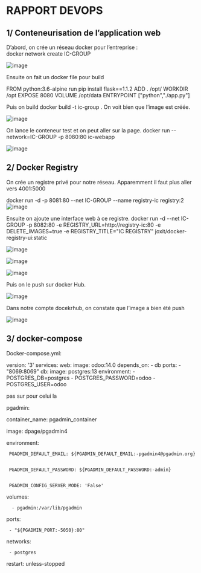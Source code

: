 #   RAPPORT DEVOPS

## 1/ Conteneurisation de l’application web 

D’abord, on crée un réseau docker pour l’entreprise : 	
docker network create IC-GROUP

![image](https://user-images.githubusercontent.com/74649986/201877594-128e9c73-bc0b-41ac-ac1a-be20f64412d7.png)

Ensuite on fait un docker file pour build



FROM python:3.6-alpine
run  pip install flask==1.1.2
ADD . /opt/
WORKDIR /opt
EXPOSE 8080
VOLUME /opt/data
ENTRYPOINT ["python","./app.py"]


Puis on build 
docker build -t ic-group .
On voit bien que l’image est créée.

![image](https://user-images.githubusercontent.com/74649986/201877761-88a0b020-e71c-4212-882d-a4f5cb778a48.png)


On lance le conteneur test et on peut aller sur la page.
docker run --network=IC-GROUP -p 8080:80 ic-webapp

![image](https://user-images.githubusercontent.com/74649986/201880058-697b6e51-60c7-4fda-8062-9f9c1eb51aac.png)



## 2/ Docker Registry
On crée un registre privé pour notre réseau.
Apparemment il faut plus aller vers 4001:5000		 	 	 		

docker run -d -p 8081:80 --net IC-GROUP --name registry-ic registry:2 
![image](https://user-images.githubusercontent.com/74649986/201880378-1a0101d6-62c1-49be-a05e-fbf037749403.png)

Ensuite on ajoute une interface web à ce registre. 
docker run -d --net IC-GROUP -p 8082:80 -e REGISTRY_URL=http://registry-ic:80 -e DELETE_IMAGES=true -e REGISTRY_TITLE="IC REGISTRY" joxit/docker-registry-ui:static

![image](https://user-images.githubusercontent.com/74649986/201880636-9929c639-3542-4138-9a68-51b3c5d2ae3c.png)

![image](https://user-images.githubusercontent.com/74649986/201880768-718fa34b-25e3-458c-a343-fadbb7bfc746.png)

![image](https://user-images.githubusercontent.com/74649986/201880843-a763f1be-e3dc-4d54-9d51-97c43dd503fe.png)

Puis on le push sur docker Hub.

![image](https://user-images.githubusercontent.com/74649986/201880927-cf2a2717-07c8-4dda-a5e3-28a606305e00.png)

Dans notre compte docekrhub, on constate que l’image a bien été push

![image](https://user-images.githubusercontent.com/74649986/201881024-7b87e056-4580-4ec9-9ee3-6701ef8abc57.png)

## 3/ docker-compose

Docker-compose.yml:

version: '3'
services:
	web:
    image: odoo:14.0
    depends_on:
      - db
    ports:
      - "8069:8069"
  db:
    image: postgres:13
    environment:
      - POSTGRES_DB=postgres
      - POSTGRES_PASSWORD=odoo
      - POSTGRES_USER=odoo



 pas sur pour celui la


pgadmin:


   container_name: pgadmin_container


   image: dpage/pgadmin4


   environment:


     PGADMIN_DEFAULT_EMAIL: ${PGADMIN_DEFAULT_EMAIL:-pgadmin4@pgadmin.org}


     PGADMIN_DEFAULT_PASSWORD: ${PGADMIN_DEFAULT_PASSWORD:-admin}


     PGADMIN_CONFIG_SERVER_MODE: 'False'


   volumes:


      - pgadmin:/var/lib/pgadmin






   ports:


     - "${PGADMIN_PORT:-5050}:80"


   networks:


     - postgres


   restart: unless-stopped



